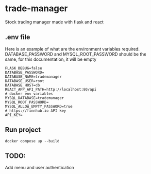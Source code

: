 # trade-manager
Stock trading manager made with flask and react

## .env file
Here is an example of what are the environment variables required.
DATABASE_PASSWORD and MYSQL_ROOT_PASSWORD should be the same, for this documentation, it will be empty
```
FLASK_DEBUG=false
DATABASE_PASSWORD=
DATABASE_NAME=trademanager
DATABASE_USER=root
DATABASE_HOST=db
REACT_APP_API_PATH=http://localhost:80/api
# docker env variables
MYSQL_DATABASE=trademanager
MYSQL_ROOT_PASSWORD=
MYSQL_ALLOW_EMPTY_PASSWORD=true
# https://finnhub.io API key
API_KEY=
```
## Run project

`docker compose up --build`


## TODO:
Add menu and user authentication
